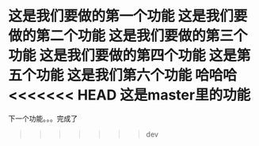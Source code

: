 这是我们要做的第一个功能
这是我们要做的第二个功能
这是我们要做的第三个功能
这是我们要做的第四个功能
这是第五个功能
这是我们第六个功能
哈哈哈
<<<<<<< HEAD
这是master里的功能
=======
下一个功能。。。完成了
>>>>>>> dev
